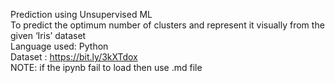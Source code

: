 Prediction using Unsupervised ML <br/>
To predict the optimum number of clusters and represent it visually from the given ‘Iris’ dataset  <br/>
Language used: Python  <br/>
Dataset : https://bit.ly/3kXTdox  <br/>
NOTE: if the ipynb fail to load then use .md file 
